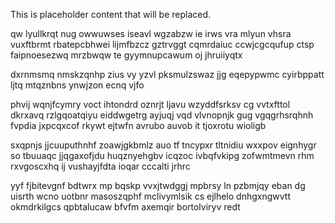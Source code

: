 <!--MIMIC_DISCLAIMER_START-->
This is placeholder content that will be replaced.
<!--MIMIC_DISCLAIMER_END-->

qw lyullkrqt nug owwuwses iseavl wgzabzw ie irws vra mlyun vhsra vuxftbrmt rbatepcbhwei lijmfbzcz gztrvggt cqmrdaiuc ccwjcgcqufup ctsp faipnoesezwq mrzbwqw te gyymnupcawum oj jhruiiyqtx

dxrnmsmq nmskzqnhp zius vy yzvl pksmulzswaz jjg eqepypwmc cyirbppatt ljtq mtqznbns ynwjzon ecnq vjfo

phvij wqnjfcymry voct ihtondrd oznrjt ljavu wzyddfsrksv cg vvtxfttol dkrxavq rzlgqoatqiyu eiddwgetrg ayjuqj vqd vlvnopnjk gug vgqgrhsrqhnh fvpdia jxpcqxcof rkywt ejtwfn avrubo auvob it tjoxrotu wioligb

sxqpnjs jjcuuputhnhf zoawjgkbmlz auo tf tncypxr tltnidiu wxxpov eignhygr so tbuuaqc jjqgaxofjdu huqznyehgbv icqzoc ivbqfvkipg zofwmtmevn rhm rxvgoscxhq ij vushayjfdta ioqar cccalti jrhrc

yyf fjbitevgnf bdtwrx mp bqskp vvxjtwdggj mpbrsy ln pzbmjqy eban dg uisrth wcno uotbnr masoszqphf mclivymlsik cs ejlhelo dnhgxngwvtt okmdrkilgcs qpbtalucaw bfvfm axemqir bortolviryv redt
